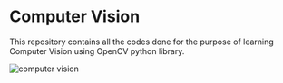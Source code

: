 # Computer Vision

This repository contains all the codes done for the purpose of learning Computer Vision using OpenCV python library.
  

![computer vision](https://i.imgur.com/V6uxcpY.jpg)
  
 
 
